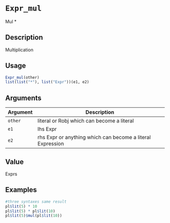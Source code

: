 # `Expr_mul`

Mul *


## Description

Multiplication


## Usage

```r
Expr_mul(other)
list(list("*"), list("Expr"))(e1, e2)
```


## Arguments

Argument      |Description
------------- |----------------
`other`     |     literal or Robj which can become a literal
`e1`     |     lhs Expr
`e2`     |     rhs Expr or anything which can become a literal Expression


## Value

Exprs


## Examples

```r
#three syntaxes same result
pl$lit(5) * 10
pl$lit(5) * pl$lit(10)
pl$lit(5)$mul(pl$lit(10))
```


